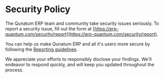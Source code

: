 # Security Policy

The Qunatum ERP team and community take security issues seriously. To report a security issue, fill out the form at [https://erp-quantum.com/security/report](https://erp-quantum.com/security/report).

You can help us make Qunatum ERP and all it's users more secure by following the [Reporting guidelines](https://erp-quantum.com/security).

We appreciate your efforts to responsibly disclose your findings. We'll endeavor to respond quickly, and will keep you updated throughout the process.